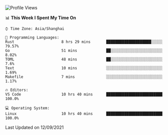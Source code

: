 <!--START_SECTION:waka-->
![Profile Views](http://img.shields.io/badge/Profile%20Views-2-blue)

📊 **This Week I Spent My Time On** 

```text
⌚︎ Time Zone: Asia/Shanghai

💬 Programming Languages: 
Rust                     8 hrs 29 mins       ████████████████████░░░░░   79.57% 
Go                       51 mins             ██░░░░░░░░░░░░░░░░░░░░░░░   8.02% 
TOML                     48 mins             ██░░░░░░░░░░░░░░░░░░░░░░░   7.6% 
Text                     10 mins             ░░░░░░░░░░░░░░░░░░░░░░░░░   1.69% 
Makefile                 7 mins              ░░░░░░░░░░░░░░░░░░░░░░░░░   1.17%

🔥 Editors: 
VS Code                  10 hrs 40 mins      █████████████████████████   100.0%

💻 Operating System: 
Linux                    10 hrs 40 mins      █████████████████████████   100.0%

```


 Last Updated on 12/09/2021
<!--END_SECTION:waka-->
